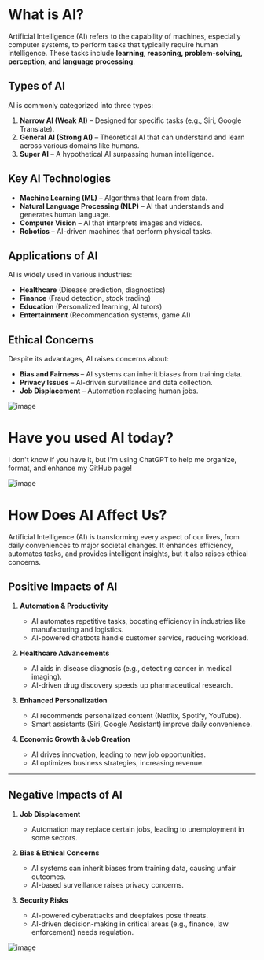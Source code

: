 # What is AI?

Artificial Intelligence (AI) refers to the capability of machines, especially computer systems, to perform tasks that typically require human intelligence. These tasks include **learning, reasoning, problem-solving, perception, and language processing**.

## Types of AI
AI is commonly categorized into three types:
1. **Narrow AI (Weak AI)** – Designed for specific tasks (e.g., Siri, Google Translate).
2. **General AI (Strong AI)** – Theoretical AI that can understand and learn across various domains like humans.
3. **Super AI** – A hypothetical AI surpassing human intelligence.

## Key AI Technologies
- **Machine Learning (ML)** – Algorithms that learn from data.
- **Natural Language Processing (NLP)** – AI that understands and generates human language.
- **Computer Vision** – AI that interprets images and videos.
- **Robotics** – AI-driven machines that perform physical tasks.

## Applications of AI
AI is widely used in various industries:
- **Healthcare** (Disease prediction, diagnostics)
- **Finance** (Fraud detection, stock trading)
- **Education** (Personalized learning, AI tutors)
- **Entertainment** (Recommendation systems, game AI)

## Ethical Concerns
Despite its advantages, AI raises concerns about:
- **Bias and Fairness** – AI systems can inherit biases from training data.
- **Privacy Issues** – AI-driven surveillance and data collection.
- **Job Displacement** – Automation replacing human jobs.

![image](https://github.com/user-attachments/assets/e29beb60-fb44-49be-b827-9934316928cc)


# Have you used AI today?

I don't know if you have it, but I'm using ChatGPT to help me organize, format, and enhance my GitHub page!

![image](https://github.com/user-attachments/assets/a0d2bbd6-08bc-4ec0-ad5b-d7c7f08ea692)


# How Does AI Affect Us?

Artificial Intelligence (AI) is transforming every aspect of our lives, from daily conveniences to major societal changes. It enhances efficiency, automates tasks, and provides intelligent insights, but it also raises ethical concerns.

## **Positive Impacts of AI**
1. **Automation & Productivity**  
   - AI automates repetitive tasks, boosting efficiency in industries like manufacturing and logistics.  
   - AI-powered chatbots handle customer service, reducing workload.

2. **Healthcare Advancements**  
   - AI aids in disease diagnosis (e.g., detecting cancer in medical imaging).  
   - AI-driven drug discovery speeds up pharmaceutical research.  

3. **Enhanced Personalization**  
   - AI recommends personalized content (Netflix, Spotify, YouTube).  
   - Smart assistants (Siri, Google Assistant) improve daily convenience.

4. **Economic Growth & Job Creation**  
   - AI drives innovation, leading to new job opportunities.  
   - AI optimizes business strategies, increasing revenue.

---

## **Negative Impacts of AI**
1. **Job Displacement**  
   - Automation may replace certain jobs, leading to unemployment in some sectors.

2. **Bias & Ethical Concerns**  
   - AI systems can inherit biases from training data, causing unfair outcomes.  
   - AI-based surveillance raises privacy concerns.

3. **Security Risks**  
   - AI-powered cyberattacks and deepfakes pose threats.  
   - AI-driven decision-making in critical areas (e.g., finance, law enforcement) needs regulation.

![image](https://github.com/user-attachments/assets/d110bff1-4eab-419f-ae3e-e0b47dcd9570)


